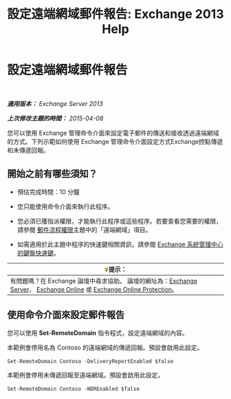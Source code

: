 ﻿---
title: '設定遠端網域郵件報告: Exchange 2013 Help'
TOCTitle: 設定遠端網域郵件報告
ms:assetid: 73dc686a-e7a3-44c7-b82f-f52ff9273199
ms:mtpsurl: https://technet.microsoft.com/zh-tw/library/JJ649325(v=EXCHG.150)
ms:contentKeyID: 50473493
ms.date: 05/21/2018
mtps_version: v=EXCHG.150
ms.translationtype: MT
---

# 設定遠端網域郵件報告

 

_**適用版本：** Exchange Server 2013_

_**上次修改主題的時間：** 2015-04-08_

您可以使用 Exchange 管理命令介面來設定電子郵件的傳送和接收透過遠端網域的方式。下列示範如何使用 Exchange 管理命令介面設定方式Exchange控點傳遞和未傳遞回報。

## 開始之前有哪些須知？

  - 預估完成時間：10 分鐘

  - 您只能使用命令介面來執行此程序。

  - 您必須已獲指派權限，才能執行此程序或這些程序。若要查看您需要的權限，請參閱 [郵件流程權限](mail-flow-permissions-exchange-2013-help.md)主題中的「遠端網域」項目。

  - 如需適用於此主題中程序的快速鍵相關資訊，請參閱 [Exchange 系統管理中心的鍵盤快速鍵](keyboard-shortcuts-in-the-exchange-admin-center-exchange-online-protection-help.md)。

<table>
<thead>
<tr class="header">
<th><img src="images/Bb124558.tip(EXCHG.150).gif" title="提示" alt="提示" />提示：</th>
</tr>
</thead>
<tbody>
<tr class="odd">
<td>有問題嗎？在 Exchange 論壇中尋求協助。 論壇的網址為：<a href="https://go.microsoft.com/fwlink/p/?linkid=60612">Exchange Server</a>、 <a href="https://go.microsoft.com/fwlink/p/?linkid=267542">Exchange Online</a> 或 <a href="https://go.microsoft.com/fwlink/p/?linkid=285351">Exchange Online Protection</a>。</td>
</tr>
</tbody>
</table>


## 使用命令介面來設定郵件報告

您可以使用 **Set-RemoteDomain** 指令程式，設定遠端網域的內容。

本範例會停用名為 Contoso 的遠端網域的傳遞回報。預設會啟用此設定。

    Set-RemoteDomain Contoso -DeliveryReportEnabled $false

本範例會停用未傳遞回報至遠端網域。預設會啟用此設定。

    Set-RemoteDomain Contoso -NDREnabled $false

